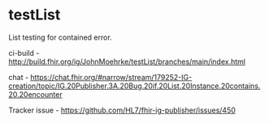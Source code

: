 # testList

List testing for contained error.

ci-build - http://build.fhir.org/ig/JohnMoehrke/testList/branches/main/index.html

chat - https://chat.fhir.org/#narrow/stream/179252-IG-creation/topic/IG.20Publisher.3A.20Bug.20if.20List.20Instance.20contains.20.20encounter

Tracker issue - https://github.com/HL7/fhir-ig-publisher/issues/450
